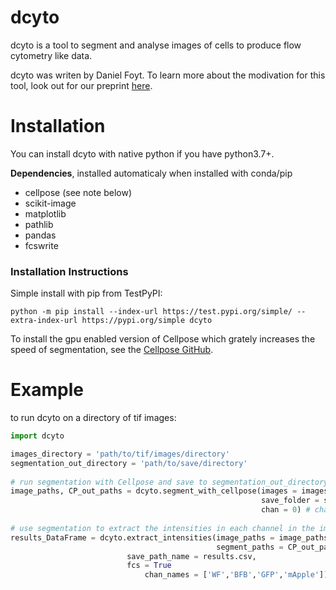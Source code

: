 # dcyto


dcyto is a tool to segment and analyse images of cells to produce flow cytometry like data. 

dcyto was writen by Daniel Foyt. To learn more about the modivation for this tool, look out for our preprint [here](https://huanglab.ucsf.edu/publications).


# Installation

You can install dcyto with native python if you have python3.7+.

**Dependencies**, installed automaticaly when installed with conda/pip

 - cellpose (see note below) 
 - scikit-image
 - matplotlib
 - pathlib
 - pandas
 - fcswrite

### Installation Instructions

Simple install with pip from TestPyPI:

    python -m pip install --index-url https://test.pypi.org/simple/ --extra-index-url https://pypi.org/simple dcyto

To install the gpu enabled version of Cellpose which grately increases the speed of segmentation, see the [Cellpose GitHub](https://github.com/MouseLand/cellpose).

# Example
to run dcyto on a directory of tif images:

```python
import dcyto

images_directory = 'path/to/tif/images/directory'
segmentation_out_directory = 'path/to/save/directory'
	
# run segmentation with Cellpose and save to segmentation_out_directory
image_paths, CP_out_paths = dcyto.segment_with_cellpose(images = images_directory,
                                                        save_folder = segmentation_out_directory,
                                                        chan = 0) # channel to segment
    
# use segmentation to extract the intensities in each channel in the images and save to a csv and fcs file
results_DataFrame = dcyto.extract_intensities(image_paths = image_paths,
                                              segment_paths = CP_out_paths,
					      save_path_name = results.csv,
					      fcs = True
				              chan_names = ['WF','BFB','GFP','mApple'])

```